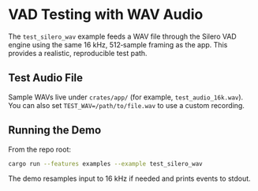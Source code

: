 # VAD Testing with WAV Audio

The `test_silero_wav` example feeds a WAV file through the Silero VAD engine using
the same 16 kHz, 512‑sample framing as the app. This provides a realistic,
reproducible test path.

## Test Audio File

Sample WAVs live under `crates/app/` (for example, `test_audio_16k.wav`).
You can also set `TEST_WAV=/path/to/file.wav` to use a custom recording.

## Running the Demo

From the repo root:

```bash
cargo run --features examples --example test_silero_wav
```

The demo resamples input to 16 kHz if needed and prints events to stdout.
